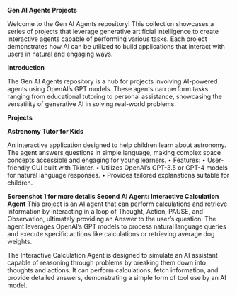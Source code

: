 **Gen AI Agents Projects**

Welcome to the Gen AI Agents repository! This collection showcases a series of projects that leverage generative artificial intelligence to create interactive agents capable of performing various tasks. Each project demonstrates how AI can be utilized to build applications that interact with users in natural and engaging ways.

**Introduction**

The Gen AI Agents repository is a hub for projects involving AI-powered agents using OpenAI’s GPT models. These agents can perform tasks ranging from educational tutoring to personal assistance, showcasing the versatility of generative AI in solving real-world problems.

**Projects**

**Astronomy Tutor for Kids**

An interactive application designed to help children learn about astronomy. The agent answers questions in simple language, making complex space concepts accessible and engaging for young learners.
	•	Features:
	•	User-friendly GUI built with Tkinter.
	•	Utilizes OpenAI’s GPT-3.5 or GPT-4 models for natural language responses.
	•	Provides tailored explanations suitable for children.

  **Screenshot 1 for more details**
**Second AI Agent: Interactive Calculation Agent**
	This project is an AI agent that can perform calculations and retrieve information by interacting in a loop of Thought, Action, PAUSE, and Observation, ultimately providing an Answer to the user’s question. The agent leverages OpenAI’s GPT models to process natural language queries and execute specific actions like calculations or retrieving average dog weights.

 The Interactive Calculation Agent is designed to simulate an AI assistant capable of reasoning through problems by breaking them down into thoughts and actions. It can perform calculations, fetch information, and provide detailed answers, demonstrating a simple form of tool use by an AI model.

